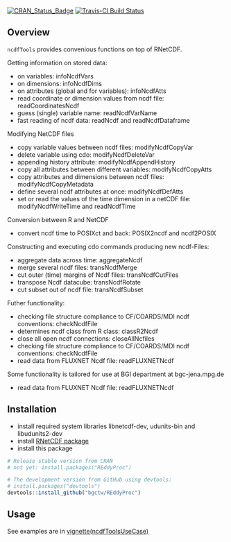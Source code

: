 
<!-- 
README.md is generated from README.Rmd. Please edit that file
#knitr::knit("README.Rmd") 
rmarkdown::render("README.Rmd") 
maybe clear cache before
-->
[![CRAN\_Status\_Badge](http://www.r-pkg.org/badges/version/REddyProc)](http://cran.r-project.org/package=ncdfTools) [![Travis-CI Build Status](https://travis-ci.org/bgctw/REddyProc.svg?branch=master)](https://travis-ci.org/bgctw/ncdfTools)

Overview
--------

`ncdfTools` provides convenious functions on top of RNetCDF.

Getting information on stored data:

- on variables: infoNcdfVars
- on dimensions: infoNcdfDims
- on attributes (global and for variables): infoNcdfAtts
- read coordinate or dimension values from ncdf file: readCoordinatesNcdf
- guess (single) variable name: readNcdfVarName
- fast reading of ncdf data: readNcdf and readNcdfDataframe

Modifying NetCDF files

- copy variable values between ncdf files: modifyNcdfCopyVar
- delete variable using cdo: modifyNcdfDeleteVar
- appending history attribute: modifyNcdfAppendHistory
- copy all attributes between different variables: modifyNcdfCopyAtts
- copy attributes and dimensions between ncdf files: modifyNcdfCopyMetadata
- define several ncdf attributes at once: modifyNcdfDefAtts
- set or read the values of the time dimension in a netCDF file: 
  modifyNcdfWriteTime and readNcdfTime

Conversion between R and NetCDF

- convert ncdf time to POSIXct and back: POSIX2ncdf and ncdf2POSIX

Constructing and executing cdo commands producing new ncdf-Files:

- aggregate data across time: aggregateNcdf
- merge several ncdf files: transNcdfMerge
- cut outer (time) margins of Ncdf files: transNcdfCutFiles
- transpose Ncdf datacube: transNcdfRotate
- cut subset out of ncdf file: transNcdfSubset

Futher functionality:

- checking file structure compliance to CF/COARDS/MDI ncdf conventions: checkNcdfFile
- determines ncdf class from R class: classR2Ncdf
- close all open ncdf connections: closeAllNcfiles
- checking file structure compliance to CF/COARDS/MDI ncdf conventions: checkNcdfFile
- read data from FLUXNET Ncdf file: readFLUXNETNcdf

Some functionality is tailored for use at BGI department at bgc-jena.mpg.de

- read data from FLUXNET Ncdf file: readFLUXNETNcdf


Installation
------------

- install required system libraries libnetcdf-dev, udunits-bin and libudunits2-dev
- install [RNetCDF package](http://r-forge.r-project.org/projects/rnetcdf)
- install this package

``` r
# Release stable version from CRAN
# not yet: install.packages("REddyProc")

# The development version from GitHub using devtools:
# install.packages("devtools")
devtools::install_github("bgctw/REddyProc")
```

Usage
-----

See  examples are in [vignette(ncdfToolsUseCase)](https://github.com/bgctw/REddyProc/blob/master/vignettes/ncdfToolsUseCase.md) 

